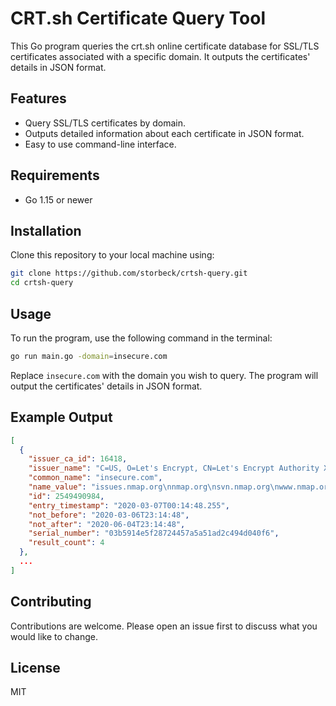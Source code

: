 # CRT.sh Certificate Query Tool

This Go program queries the crt.sh online certificate database for SSL/TLS certificates associated with a specific domain. It outputs the certificates' details in JSON format.

## Features

- Query SSL/TLS certificates by domain.
- Outputs detailed information about each certificate in JSON format.
- Easy to use command-line interface.

## Requirements

- Go 1.15 or newer

## Installation

Clone this repository to your local machine using:

```bash
git clone https://github.com/storbeck/crtsh-query.git
cd crtsh-query
```

## Usage

To run the program, use the following command in the terminal:

```bash
go run main.go -domain=insecure.com
```

Replace `insecure.com` with the domain you wish to query. The program will output the certificates' details in JSON format.

## Example Output

```json
[
  {
    "issuer_ca_id": 16418,
    "issuer_name": "C=US, O=Let's Encrypt, CN=Let's Encrypt Authority X3",
    "common_name": "insecure.com",
    "name_value": "issues.nmap.org\nnmap.org\nsvn.nmap.org\nwww.nmap.org",
    "id": 2549490984,
    "entry_timestamp": "2020-03-07T00:14:48.255",
    "not_before": "2020-03-06T23:14:48",
    "not_after": "2020-06-04T23:14:48",
    "serial_number": "03b5914e5f28724457a5a51ad2c494d040f6",
    "result_count": 4
  },
  ...
]
```

## Contributing

Contributions are welcome. Please open an issue first to discuss what you would like to change.

## License

MIT
